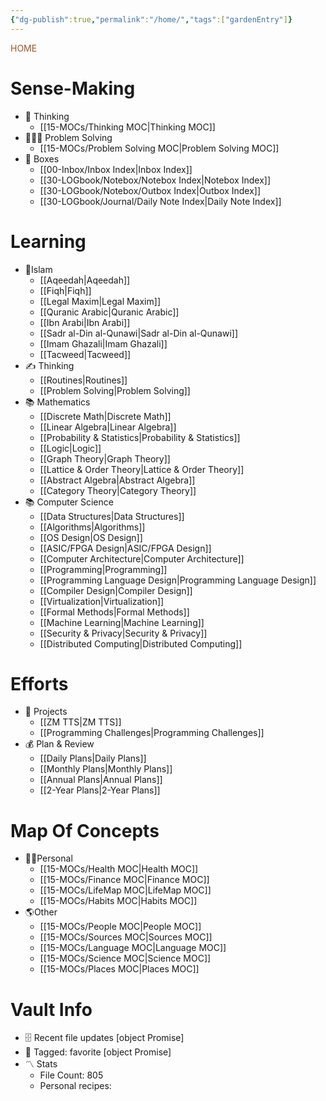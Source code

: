 ```yaml
---
{"dg-publish":true,"permalink":"/home/","tags":["gardenEntry"]}
---
```





<div class="title" style="color:Sienna">HOME</div>

# Sense-Making

- 🏈 Thinking
	- [[15-MOCs/Thinking MOC\|Thinking MOC]]
- 👨‍👩‍👦 Problem Solving
	- [[15-MOCs/Problem Solving MOC\|Problem Solving MOC]]
- 🌅 Boxes
    - [[00-Inbox/Inbox Index\|Inbox Index]]
    - [[30-LOGbook/Notebox/Notebox Index\|Notebox Index]]
    - [[30-LOGbook/Notebox/Outbox Index\|Outbox Index]]
    - [[30-LOGbook/Journal/Daily Note Index\|Daily Note Index]]

# Learning
- 🏡Islam
    - [[Aqeedah\|Aqeedah]]
    - [[Fiqh\|Fiqh]]
    - [[Legal Maxim\|Legal Maxim]]
    - [[Quranic Arabic\|Quranic Arabic]]
    - [[Ibn Arabi\|Ibn Arabi]]
    - [[Sadr al-Din al-Qunawi\|Sadr al-Din al-Qunawi]]
    - [[Imam Ghazali\|Imam Ghazali]]
    - [[Tacweed\|Tacweed]]
- ✍️ Thinking
    - [[Routines\|Routines]]
    - [[Problem Solving\|Problem Solving]]
- 📚 Mathematics
    - [[Discrete Math\|Discrete Math]]
    - [[Linear Algebra\|Linear Algebra]]
    - [[Probability & Statistics\|Probability & Statistics]]
    - [[Logic\|Logic]]
    - [[Graph Theory\|Graph Theory]]
    - [[Lattice & Order Theory\|Lattice & Order Theory]]
    - [[Abstract Algebra\|Abstract Algebra]]
    - [[Category Theory\|Category Theory]]
- 📚 Computer Science
	- [[Data Structures\|Data Structures]]
	- [[Algorithms\|Algorithms]]
	- [[OS Design\|OS Design]]
	- [[ASIC/FPGA Design\|ASIC/FPGA Design]]
	- [[Computer Architecture\|Computer Architecture]]
	- [[Programming\|Programming]]
	- [[Programming Language Design\|Programming Language Design]]
	- [[Compiler Design\|Compiler Design]]
	- [[Virtualization\|Virtualization]]
	- [[Formal Methods\|Formal Methods]]
	- [[Machine Learning\|Machine Learning]]
	- [[Security & Privacy\|Security & Privacy]]
	- [[Distributed Computing\|Distributed Computing]]

# Efforts
- 💼 Projects
    - [[ZM TTS\|ZM TTS]]
    - [[Programming Challenges\|Programming Challenges]]
- 💰 Plan & Review
    - [[Daily Plans\|Daily Plans]]
    - [[Monthly Plans\|Monthly Plans]]
    - [[Annual Plans\|Annual Plans]]
    - [[2-Year Plans\|2-Year Plans]]

# Map Of Concepts
- 👨‍💼Personal
	- [[15-MOCs/Health MOC\|Health MOC]]
	- [[15-MOCs/Finance MOC\|Finance MOC]]
	- [[15-MOCs/LifeMap MOC\|LifeMap MOC]]
	- [[15-MOCs/Habits MOC\|Habits MOC]]
- 🌎Other
	- [[15-MOCs/People MOC\|People MOC]]
	- [[15-MOCs/Sources MOC\|Sources MOC]]
	- [[15-MOCs/Language MOC\|Language MOC]]
	- [[15-MOCs/Science MOC\|Science MOC]]
	- [[15-MOCs/Places MOC\|Places MOC]]

# Vault Info

- 🗄️ Recent file updates [object Promise]
- 🔖 Tagged: favorite [object Promise]
- 〽️ Stats
    - File Count: 805
    - Personal recipes: 